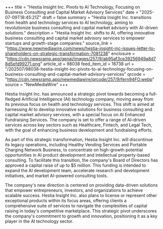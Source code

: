 +++
title = "Hestia Insight Inc. Pivots to AI Technology, Focusing on Business Consulting and Capital Market Advisory Services"
date = "2025-07-09T18:45:21Z"
draft = false
summary = "Hestia Insight Inc. transitions from health and technology services to AI technology, aiming to revolutionize business consulting and capital market advisory with AI-driven solutions."
description = "Hestia Insight Inc. shifts to AI, offering innovative business consulting and capital market advisory services to empower startups and growth-stage companies."
source_link = "https://www.newmediawire.com/news/hestia-insight-inc-issues-letter-to-shareholders-on-strategic-transformation-7081238"
enclosure = "https://cdn.newsramp.app/genai/images/257/9/ab95af3ce39256949a8d78d5efd99271.png"
article_id = 98038
feed_item_id = 16738
url = "/202507/98038-hestia-insight-inc-pivots-to-ai-technology-focusing-on-business-consulting-and-capital-market-advisory-services"
qrcode = "https://cdn.newsramp.app/newmediawire/qrcode/257/9/fern94FO.webp"
source = "NewMediaWire"
+++

<p>Hestia Insight Inc. has announced a strategic pivot towards becoming a full-fledged Artificial Intelligence (AI) technology company, moving away from its previous focus on health and technology services. This shift is aimed at harnessing AI to develop innovative solutions for business consulting and capital market advisory services, with a special focus on AI Enhanced Fundraising Services. The company is set to offer a range of AI-driven services across key sectors such as Healthcare, Fintech, and Legal Tech, with the goal of enhancing business development and fundraising efforts.</p><p>As part of this strategic transformation, Hestia Insight Inc. will discontinue its legacy operations, including Healthy Vending Services and Portable Charging Network Business, to concentrate on high-growth potential opportunities in AI product development and intellectual property-based consulting. To facilitate this transition, the company's Board of Directors has approved a capital raise of up to $5 million. This funding is intended to expand the AI development team, accelerate research and development initiatives, and market AI-powered consulting tools.</p><p>The company's new direction is centered on providing data-driven solutions that empower entrepreneurs, investors, and organizations to achieve scalable success. Hestia Insight Inc. also plans to license or represent other exceptional products within its focus areas, offering clients a comprehensive suite of services to navigate the complexities of capital raising in today's competitive marketplace. This strategic pivot underscores the company's commitment to growth and innovation, positioning it as a key player in the AI technology sector.</p>